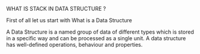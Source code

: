 WHAT IS STACK IN DATA STRUCTURE ?

First of all let us start with 
What is a Data Structure

A Data Structure is a named group of data of different types which is stored in a specific way and can be processed as a single unit. A data structure has well-defined operations, behaviour and properties. 
